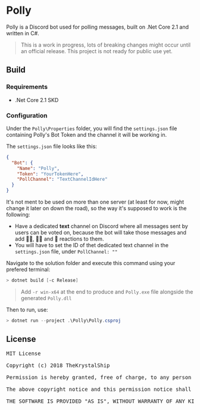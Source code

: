 # Polly

Polly is a Discord bot used for polling messages, built on .Net Core 2.1 and written in C#.

> This is a work in progress, lots of breaking changes might occur until an official release. This project is not ready for public use yet.

## Build

### Requirements

- .Net Core 2.1 SKD

### Configuration

Under the `Polly\Properties` folder, you will find the `settings.json` file containing Polly's Bot Token and the channel it will be working in.

The `settings.json` file looks like this:

```json
{
  "Bot": {
    "Name": "Polly",
    "Token": "YourTokenHere",
    "PollChannel": "TextChannelIdHere"
  }
}
```

It's not ment to be used on more than one server (at least for now, might change it later on down the road), so the way it's supposed to work is the following:

- Have a dedicated **text** channel on Discord where all messages sent by users can be voted on, because the bot will take those messages and add 👍🏻, 👎🏻 and 🤷 reactions to them.
- You will have to set the ID of thet dedicated text channel in the `settings.json` file, under `PollChannel: ""`

Navigate to the solution folder and execute this command using your prefered terminal:

```powershell
> dotnet build [-c Release]
```

> Add `-r win-x64` at the end to produce and `Polly.exe` file alongside the generated `Polly.dll`

Then to run, use:

```powershell
> dotnet run --project .\Polly\Polly.csproj
```

## License

<pre>
MIT License

Copyright (c) 2018 TheKrystalShip

Permission is hereby granted, free of charge, to any person obtaining a copy of this software and associated documentation files (the "Software"), to deal in the Software without restriction, including without limitation the rights to use, copy, modify, merge, publish, distribute, sublicense, and/or sell copies of the Software, and to permit persons to whom the Software is furnished to do so, subject to the following conditions:

The above copyright notice and this permission notice shall be included in all copies or substantial portions of the Software.

THE SOFTWARE IS PROVIDED "AS IS", WITHOUT WARRANTY OF ANY KIND, EXPRESS OR IMPLIED, INCLUDING BUT NOT LIMITED TO THE WARRANTIES OF MERCHANTABILITY, FITNESS FOR A PARTICULAR PURPOSE AND NONINFRINGEMENT. IN NO EVENT SHALL THE AUTHORS OR COPYRIGHT HOLDERS BE LIABLE FOR ANY CLAIM, DAMAGES OR OTHER LIABILITY, WHETHER IN AN ACTION OF CONTRACT, TORT OR OTHERWISE, ARISING FROM, OUT OF OR IN CONNECTION WITH THE SOFTWARE OR THE USE OR OTHER DEALINGS IN THE SOFTWARE.
</pre>
